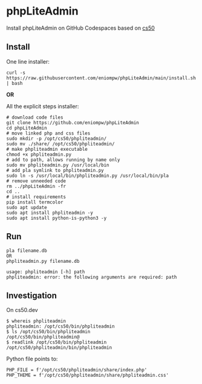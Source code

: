 # phpLiteAdmin

Install phpLiteAdmin on GitHub Codespaces based on [cs50](https://github.com/cs50/codespace/tree/main/opt/cs50/phpliteadmin)

## Install
One line installer:
```
curl -s https://raw.githubusercontent.com/eniompw/phpLiteAdmin/main/install.sh | bash
```
**OR**  

All the explicit steps installer:
```
# download code files
git clone https://github.com/eniompw/phpLiteAdmin
cd phpLiteAdmin
# move linked php and css files
sudo mkdir -p /opt/cs50/phpliteadmin/
sudo mv ./share/ /opt/cs50/phpliteadmin/
# make phpliteadmin executable
chmod +x phpliteadmin.py
# add to path, allows running by name only
sudo mv phpliteadmin.py /usr/local/bin
# add pla symlink to phpliteadmin.py
sudo ln -s /usr/local/bin/phpliteadmin.py /usr/local/bin/pla
# remove unneeded code
rm ../phpLiteAdmin -fr
cd ..
# install requirements
pip install termcolor
sudo apt update
sudo apt install phpliteadmin -y
sudo apt install python-is-python3 -y
```

## Run
```
pla filename.db  
OR  
phpliteadmin.py filename.db

usage: phpliteadmin [-h] path
phpliteadmin: error: the following arguments are required: path
```

## Investigation
On cs50.dev
```
$ whereis phpliteadmin 
phpliteadmin: /opt/cs50/bin/phpliteadmin
$ ls /opt/cs50/bin/phpliteadmin 
/opt/cs50/bin/phpliteadmin@
$ readlink /opt/cs50/bin/phpliteadmin 
/opt/cs50/phpliteadmin/bin/phpliteadmin
```
Python file points to:  
``` 
PHP_FILE = f'/opt/cs50/phpliteadmin/share/index.php'
PHP_THEME = f'/opt/cs50/phpliteadmin/share/phpliteadmin.css'
